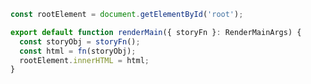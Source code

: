```js filename="your-framework/src/client/preview/render.ts" renderer="common" language="js"
const rootElement = document.getElementById('root');

export default function renderMain({ storyFn }: RenderMainArgs) {
  const storyObj = storyFn();
  const html = fn(storyObj);
  rootElement.innerHTML = html;
}
```

